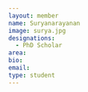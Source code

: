 ```yaml
---
layout: member
name: Suryanarayanan
image: surya.jpg
designations: 
  - PhD Scholar
area:
bio:
email:
type: student
---
```

